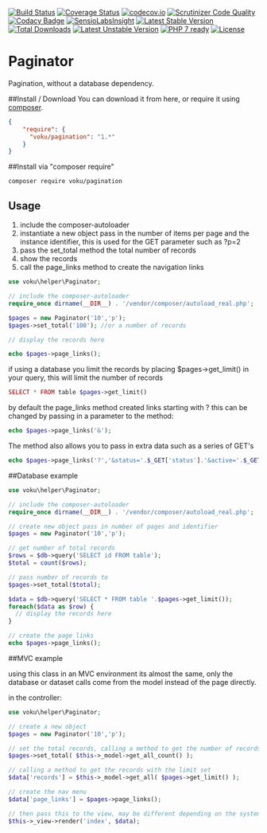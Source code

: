 [![Build Status](https://api.travis-ci.org/voku/pagination.svg?branch=master)](https://travis-ci.org/voku/pagination)
[![Coverage Status](https://coveralls.io/repos/voku/pagination/badge.svg?branch=master&service=github)](https://coveralls.io/github/voku/pagination?branch=master)
[![codecov.io](https://codecov.io/github/voku/pagination/coverage.svg?branch=master)](https://codecov.io/github/voku/pagination?branch=master)
[![Scrutinizer Code Quality](https://scrutinizer-ci.com/g/voku/pagination/badges/quality-score.png?b=master)](https://scrutinizer-ci.com/g/voku/pagination/?branch=master)
[![Codacy Badge](https://api.codacy.com/project/badge/grade/4576482a3fc44cd196b566a422da9751)](https://www.codacy.com/app/voku/pagination)
[![SensioLabsInsight](https://insight.sensiolabs.com/projects/f2907ec9-2647-45bb-9606-8d1382a75d4d/mini.png)](https://insight.sensiolabs.com/projects/f2907ec9-2647-45bb-9606-8d1382a75d4d)
[![Latest Stable Version](https://poser.pugx.org/voku/pagination/v/stable)](https://packagist.org/packages/voku/pagination) 
[![Total Downloads](https://poser.pugx.org/voku/pagination/downloads)](https://packagist.org/packages/voku/pagination) 
[![Latest Unstable Version](https://poser.pugx.org/voku/pagination/v/unstable)](https://packagist.org/packages/voku/pagination)
[![PHP 7 ready](http://php7ready.timesplinter.ch/voku/pagination/badge.svg)](https://travis-ci.org/voku/pagination)
[![License](https://poser.pugx.org/voku/pagination/license)](https://packagist.org/packages/voku/pagination)

Paginator
==========

Pagination, without a database dependency.

##Install / Download
You can download it from here, or require it using [composer](https://packagist.org/packages/voku/pagination).
```json
{
    "require": {
      "voku/pagination": "1.*"
    }
}
```

##Install via "composer require"
```shell
composer require voku/pagination
```

## Usage
1. include the composer-autoloader
2. instantiate a new object pass in the number of items per page and the instance identifier, this is used for the GET parameter such as ?p=2
3. pass the set_total method the total number of records
4. show the records 
5. call the page_links method to create the navigation links

```php
use voku\helper\Paginator;

// include the composer-autoloader
require_once dirname(__DIR__) . '/vendor/composer/autoload_real.php';

$pages = new Paginator('10','p');
$pages->set_total('100'); //or a number of records

// display the records here

echo $pages->page_links();
```
if using a database you limit the records by placing $pages->get_limit() in your query, this will limit the number of records

```php
SELECT * FROM table $pages->get_limit()
```
 
by default the page_links method created links starting with ? this can be changed by passing in a parameter to the method:

```php
echo $pages->page_links('&');
```

The method also allows you to pass in extra data such as a series of GET's

```php
echo $pages->page_links('?','&status='.$_GET['status'].'&active='.$_GET['active']);
``` 
 
##Database example

```php
use voku\helper\Paginator;

// include the composer-autoloader
require_once dirname(__DIR__) . '/vendor/composer/autoload_real.php';

// create new object pass in number of pages and identifier
$pages = new Paginator('10','p');

// get number of total records
$rows = $db->query('SELECT id FROM table');
$total = count($rows);

// pass number of records to
$pages->set_total($total); 

$data = $db->query('SELECT * FROM table '.$pages->get_limit());
foreach($data as $row) {
  // display the records here
}

// create the page links
echo $pages->page_links();
```

##MVC example

using this class in an MVC environment its almost the same, only the database or dataset calls come from the model instead of the page directly.

in the controller:

```php
use voku\helper\Paginator;

// create a new object
$pages = new Paginator('10','p');

// set the total records, calling a method to get the number of records from a model
$pages->set_total( $this->_model->get_all_count() );

// calling a method to get the records with the limit set
$data['records'] = $this->_model->get_all( $pages->get_limit() );

// create the nav menu
$data['page_links'] = $pages->page_links();

// then pass this to the view, may be different depending on the system
$this->_view->render('index', $data);
```
